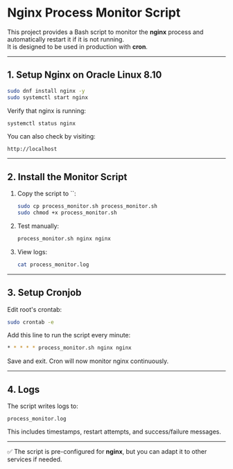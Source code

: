 
# Nginx Process Monitor Script

This project provides a Bash script to monitor the **nginx** process and automatically restart it if it is not running.  
It is designed to be used in production with **cron**.

---

## 1. Setup Nginx on Oracle Linux 8.10

```bash
sudo dnf install nginx -y
sudo systemctl start nginx
```

Verify that nginx is running:
```bash
systemctl status nginx
```

You can also check by visiting:
```
http://localhost
```

---

## 2. Install the Monitor Script

1. Copy the script to ``:
   ```bash
   sudo cp process_monitor.sh process_monitor.sh
   sudo chmod +x process_monitor.sh
   ```

2. Test manually:
   ```bash
   process_monitor.sh nginx nginx
   ```

3. View logs:
   ```bash
   cat process_monitor.log
   ```

---

## 3. Setup Cronjob

Edit root's crontab:
```bash
sudo crontab -e
```

Add this line to run the script every minute:
```bash
* * * * * process_monitor.sh nginx nginx
```

Save and exit. Cron will now monitor nginx continuously.

---

## 4. Logs

The script writes logs to:
```
process_monitor.log
```

This includes timestamps, restart attempts, and success/failure messages.

---

✅ The script is pre-configured for **nginx**, but you can adapt it to other services if needed.
